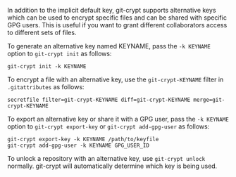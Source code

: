 In addition to the implicit default key, git-crypt supports alternative
keys which can be used to encrypt specific files and can be shared with
specific GPG users.  This is useful if you want to grant different
collaborators access to different sets of files.

To generate an alternative key named KEYNAME, pass the `-k KEYNAME`
option to `git-crypt init` as follows:

    git-crypt init -k KEYNAME

To encrypt a file with an alternative key, use the `git-crypt-KEYNAME`
filter in `.gitattributes` as follows:

    secretfile filter=git-crypt-KEYNAME diff=git-crypt-KEYNAME merge=git-crypt-KEYNAME

To export an alternative key or share it with a GPG user, pass the `-k
KEYNAME` option to `git-crypt export-key` or `git-crypt add-gpg-user`
as follows:

    git-crypt export-key -k KEYNAME /path/to/keyfile
    git-crypt add-gpg-user -k KEYNAME GPG_USER_ID

To unlock a repository with an alternative key, use `git-crypt unlock`
normally.  git-crypt will automatically determine which key is being used.
